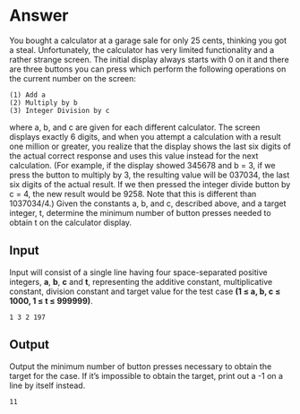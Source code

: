 # Answer

You bought a calculator at a garage sale for only 25 cents, thinking you got a steal.
Unfortunately, the calculator has very limited functionality and a rather strange screen. The
initial display always starts with 0 on it and there are three buttons you can press which perform
the following operations on the current number on the screen:

```
(1) Add a
(2) Multiply by b
(3) Integer Division by c
```

where a, b, and c are given for each different calculator.
The screen displays exactly 6 digits, and when you attempt a calculation with a result one
million or greater, you realize that the display shows the last six digits of the actual correct
response and uses this value instead for the next calculation. (For example, if the display
showed 345678 and b = 3, if we press the button to multiply by 3, the resulting value will be
037034, the last six digits of the actual result. If we then pressed the integer divide button by c =
4, the new result would be 9258. Note that this is different than 1037034/4.) Given the constants
a, b, and c, described above, and a target integer, t, determine the minimum number of button
presses needed to obtain t on the calculator display.

## Input

Input will consist of a single line having four space-separated positive integers, __a__, __b__, __c__ and __t__, representing the additive constant, multiplicative constant, division constant and target value for the test case __(1 ≤ a, b, c ≤ 1000, 1 ≤ t ≤ 999999)__.

```
1 3 2 197
```

## Output

Output the minimum number of button presses necessary to obtain the target for the case. If it’s impossible to obtain the target, print out a -1 on a line by
itself instead.

```
11
```